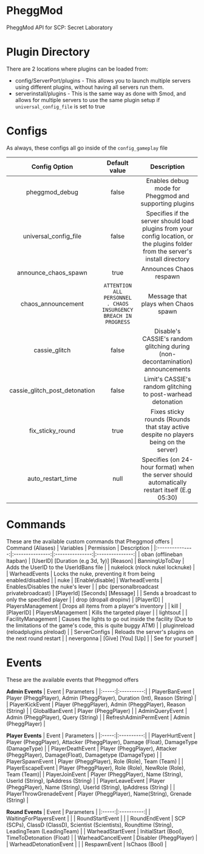 # PheggMod
 
PheggMod API for SCP: Secret Laboratory

# Plugin Directory
There are 2 locations where plugins can be loaded from:
 - config/ServerPort/plugins - This allows you to launch multiple servers using different plugins, without having all servers run them.
 - serverinstall/plugins - This is the same way as done with Smod, and allows for multiple servers to use the same plugin setup if `universal_config_file` is set to true


# Configs
As always, these configs all go inside of the `config_gameplay` file

| Config Option | Default value  | Description  |
|:-------------:|:---------------:|:---------------:|
| pheggmod_debug | false | Enables debug mode for Pheggmod and supporting plugins |
| universal_config_file | false | Specifies if the server should load plugins from your config location, or the plugins folder from the server's install directory |
| announce_chaos_spawn | true | Announces Chaos respawn |
| chaos_announcement | `ATTENTION ALL PERSONNEL . CHAOS INSURGENCY BREACH IN PROGRESS` | Message that plays when Chaos spawn |
| cassie_glitch | false | Disable's CASSIE's random glitching during (non-decontamination) announcements |
| cassie_glitch_post_detonation | false | Limit's CASSIE's random glitching to post-warhead detonation |
| fix_sticky_round | true | Fixes sticky rounds (Rounds that stay active despite no players being on the server) |
| auto_restart_time | null | Specifies (on 24-hour format) when the server should automatically restart itself (E.g 05:30) |

# Commands
These are the available custom commands that Pheggmod offers
| Command (Aliases) | Variables | Permission | Description |
|:---------------:|:---------------:|:---------------:|:---------------:|
| oban (offlineban ltapban) | [UserID] [Duration (e.g 3d, 1y)] [Reason] | BanningUpToDay | Adds the UserID to the UserIdBans file |
| nukelock (nlock nukel locknuke) |  | WarheadEvents | Locks the nuke, preventing it from being enabled/disabled |
| nuke | [Enable\disable] | WarheadEvents | Enables/Disables the nuke's lever |
| pbc (personalbroadcast privatebroadcast) | [PlayerId] [Seconds] [Message] |  | Sends a broadcast to only the specified player |
| drop (dropall dropinv) | [PlayerID] | PlayersManagement | Drops all items from a player's inventory |
| kill | [PlayerID] | PlayersManagement | Kills the targeted player |
| lightsout | | FacilityManagement | Causes the lights to go out inside the facility (Due to the limitations of the game's code, this is quite buggy ATM) |
| pluginreload (reloadplugins plreload) | | ServerConfigs | Reloads the server's plugins on the next round restart |
| nevergonna | [Give] [You] [Up] | | See for yourself |


# Events
These are the available events that Pheggmod offers

**Admin Events**
| Event | Parameters |
|:-----:|:----------:|
| PlayerBanEvent | Player (PheggPlayer), Admin (PheggPlayer), Duration (Int), Reason (String) |
| PlayerKickEvent | Player (PheggPlayer), Admin (PheggPlayer), Reason (String) |
| GlobalBanEvent | Player (PheggPlayer) |
| AdminQueryEvent | Admin (PheggPlayer), Query (String) |
| RefreshAdminPermEvent | Admin (PheggPlayer) |

**Player Events**
| Event | Parameters |
|:-----:|:----------:|
| PlayerHurtEvent | Player (PheggPlayer), Attacker (PheggPlayer), Damage (Float), DamageType (DamageType) |
| PlayerDeathEvent | Player (PheggPlayer), Attacker (PheggPlayer), Damage(Float), Damagetype (DamageType) |
| PlayerSpawnEvent | Player (PheggPlayer), Role (Role), Team (Team) |
| PlayerEscapeEvent | Player (PheggPlayer), Role (Role), NewRole (Role), Team (Team)|
| PlayerJoinEvent | Player (PheggPlayer), Name (String), UserId (String), IpAddress (String) |
| PlayerLeaveEvent | Player (PheggPlayer), Name (String), UserId (String), IpAddress (String) |
| PlayerThrowGrenadeEvent | Player (PheggPlayer), Name(String), Grenade (String) |

**Round Events**
| Event | Parameters |
|:-----:|:----------:|
| WaitingForPlayersEvent | |
| RoundStartEvent |  |
| RoundEndEvent | SCP (SCPs), ClassD (ClassD), Scientist (Scientists), Roundtime (String), LeadingTeam (LeadingTeam) |
| WarheadStartEvent | InitialStart (Bool), TimeToDetonation (Float) |
| WarheadCancelEvent | Disabler (PheggPlayer) |
| WarheadDetonationEvent |  |
| RespawnEvent | IsChaos (Bool) |